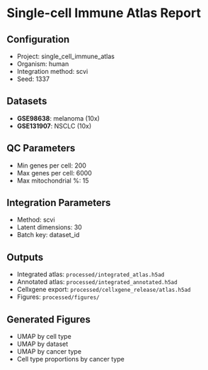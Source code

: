 # Single-cell Immune Atlas Report

## Configuration
- Project: single_cell_immune_atlas
- Organism: human
- Integration method: scvi
- Seed: 1337

## Datasets
- **GSE98638**: melanoma (10x)
- **GSE131907**: NSCLC (10x)

## QC Parameters
- Min genes per cell: 200
- Max genes per cell: 6000
- Max mitochondrial %: 15

## Integration Parameters
- Method: scvi
- Latent dimensions: 30
- Batch key: dataset_id

## Outputs
- Integrated atlas: `processed/integrated_atlas.h5ad`
- Annotated atlas: `processed/integrated_annotated.h5ad`
- Cellxgene export: `processed/cellxgene_release/atlas.h5ad`
- Figures: `processed/figures/`

## Generated Figures
- UMAP by cell type
- UMAP by dataset
- UMAP by cancer type
- Cell type proportions by cancer type
